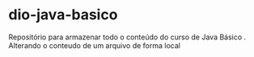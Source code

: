 # dio-java-basico
Repositório para armazenar todo o conteúdo do curso de Java Básico .  
Alterando o conteudo de um arquivo de forma local 
